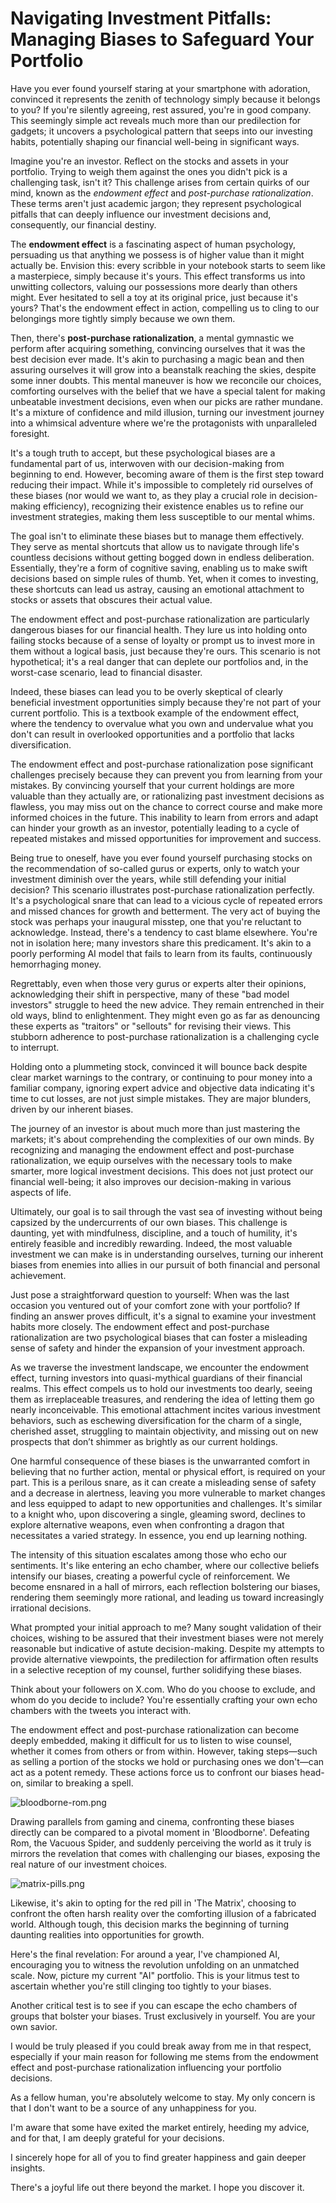 # Navigating Investment Pitfalls: Managing Biases to Safeguard Your Portfolio

Have you ever found yourself staring at your smartphone with adoration, convinced it represents the zenith of technology simply because it belongs to you? If you're silently agreeing, rest assured, you're in good company. This seemingly simple act reveals much more than our predilection for gadgets; it uncovers a psychological pattern that seeps into our investing habits, potentially shaping our financial well-being in significant ways.

Imagine you're an investor. Reflect on the stocks and assets in your portfolio. Trying to weigh them against the ones you didn't pick is a challenging task, isn't it? This challenge arises from certain quirks of our mind, known as the _endowment effect_ and _post-purchase rationalization_. These terms aren't just academic jargon; they represent psychological pitfalls that can deeply influence our investment decisions and, consequently, our financial destiny.

The **endowment effect** is a fascinating aspect of human psychology, persuading us that anything we possess is of higher value than it might actually be. Envision this: every scribble in your notebook starts to seem like a masterpiece, simply because it's yours. This effect transforms us into unwitting collectors, valuing our possessions more dearly than others might. Ever hesitated to sell a toy at its original price, just because it's yours? That's the endowment effect in action, compelling us to cling to our belongings more tightly simply because we own them.

Then, there's **post-purchase rationalization**, a mental gymnastic we perform after acquiring something, convincing ourselves that it was the best decision ever made. It's akin to purchasing a magic bean and then assuring ourselves it will grow into a beanstalk reaching the skies, despite some inner doubts. This mental maneuver is how we reconcile our choices, comforting ourselves with the belief that we have a special talent for making unbeatable investment decisions, even when our picks are rather mundane. It's a mixture of confidence and mild illusion, turning our investment journey into a whimsical adventure where we're the protagonists with unparalleled foresight.

It's a tough truth to accept, but these psychological biases are a fundamental part of us, interwoven with our decision-making from beginning to end. However, becoming aware of them is the first step toward reducing their impact. While it's impossible to completely rid ourselves of these biases (nor would we want to, as they play a crucial role in decision-making efficiency), recognizing their existence enables us to refine our investment strategies, making them less susceptible to our mental whims.

The goal isn't to eliminate these biases but to manage them effectively. They serve as mental shortcuts that allow us to navigate through life's countless decisions without getting bogged down in endless deliberation. Essentially, they're a form of cognitive saving, enabling us to make swift decisions based on simple rules of thumb. Yet, when it comes to investing, these shortcuts can lead us astray, causing an emotional attachment to stocks or assets that obscures their actual value.

The endowment effect and post-purchase rationalization are particularly dangerous biases for our financial health. They lure us into holding onto failing stocks because of a sense of loyalty or prompt us to invest more in them without a logical basis, just because they're ours. This scenario is not hypothetical; it's a real danger that can deplete our portfolios and, in the worst-case scenario, lead to financial disaster.

Indeed, these biases can lead you to be overly skeptical of clearly beneficial investment opportunities simply because they're not part of your current portfolio. This is a textbook example of the endowment effect, where the tendency to overvalue what you own and undervalue what you don't can result in overlooked opportunities and a portfolio that lacks diversification.

The endowment effect and post-purchase rationalization pose significant challenges precisely because they can prevent you from learning from your mistakes. By convincing yourself that your current holdings are more valuable than they actually are, or rationalizing past investment decisions as flawless, you may miss out on the chance to correct course and make more informed choices in the future. This inability to learn from errors and adapt can hinder your growth as an investor, potentially leading to a cycle of repeated mistakes and missed opportunities for improvement and success.

Being true to oneself, have you ever found yourself purchasing stocks on the recommendation of so-called gurus or experts, only to watch your investment diminish over the years, while still defending your initial decision? This scenario illustrates post-purchase rationalization perfectly. It's a psychological snare that can lead to a vicious cycle of repeated errors and missed chances for growth and betterment. The very act of buying the stock was perhaps your inaugural misstep, one that you're reluctant to acknowledge. Instead, there's a tendency to cast blame elsewhere. You're not in isolation here; many investors share this predicament. It's akin to a poorly performing AI model that fails to learn from its faults, continuously hemorrhaging money.

Regrettably, even when those very gurus or experts alter their opinions, acknowledging their shift in perspective, many of these "bad model investors" struggle to heed the new advice. They remain entrenched in their old ways, blind to enlightenment. They might even go as far as denouncing these experts as "traitors" or "sellouts" for revising their views. This stubborn adherence to post-purchase rationalization is a challenging cycle to interrupt.

Holding onto a plummeting stock, convinced it will bounce back despite clear market warnings to the contrary, or continuing to pour money into a familiar company, ignoring expert advice and objective data indicating it's time to cut losses, are not just simple mistakes. They are major blunders, driven by our inherent biases.

The journey of an investor is about much more than just mastering the markets; it's about comprehending the complexities of our own minds. By recognizing and managing the endowment effect and post-purchase rationalization, we equip ourselves with the necessary tools to make smarter, more logical investment decisions. This does not just protect our financial well-being; it also improves our decision-making in various aspects of life.

Ultimately, our goal is to sail through the vast sea of investing without being capsized by the undercurrents of our own biases. This challenge is daunting, yet with mindfulness, discipline, and a touch of humility, it's entirely feasible and incredibly rewarding. Indeed, the most valuable investment we can make is in understanding ourselves, turning our inherent biases from enemies into allies in our pursuit of both financial and personal achievement.

Just pose a straightforward question to yourself: When was the last occasion you ventured out of your comfort zone with your portfolio? If finding an answer proves difficult, it's a signal to examine your investment habits more closely. The endowment effect and post-purchase rationalization are two psychological biases that can foster a misleading sense of safety and hinder the expansion of your investment approach.

As we traverse the investment landscape, we encounter the endowment effect, turning investors into quasi-mythical guardians of their financial realms. This effect compels us to hold our investments too dearly, seeing them as irreplaceable treasures, and rendering the idea of letting them go nearly inconceivable. This emotional attachment incites various investment behaviors, such as eschewing diversification for the charm of a single, cherished asset, struggling to maintain objectivity, and missing out on new prospects that don’t shimmer as brightly as our current holdings.

One harmful consequence of these biases is the unwarranted comfort in believing that no further action, mental or physical effort, is required on your part. This is a perilous snare, as it can create a misleading sense of safety and a decrease in alertness, leaving you more vulnerable to market changes and less equipped to adapt to new opportunities and challenges. It's similar to a knight who, upon discovering a single, gleaming sword, declines to explore alternative weapons, even when confronting a dragon that necessitates a varied strategy. In essence, you end up learning nothing.

The intensity of this situation escalates among those who echo our sentiments. It's like entering an echo chamber, where our collective beliefs intensify our biases, creating a powerful cycle of reinforcement. We become ensnared in a hall of mirrors, each reflection bolstering our biases, rendering them seemingly more rational, and leading us toward increasingly irrational decisions.

What prompted your initial approach to me? Many sought validation of their choices, wishing to be assured that their investment biases were not merely reasonable but indicative of astute decision-making. Despite my attempts to provide alternative viewpoints, the predilection for affirmation often results in a selective reception of my counsel, further solidifying these biases.

Think about your followers on X.com. Who do you choose to exclude, and whom do you decide to include? You're essentially crafting your own echo chambers with the tweets you interact with.

The endowment effect and post-purchase rationalization can become deeply embedded, making it difficult for us to listen to wise counsel, whether it comes from others or from within. However, taking steps—such as selling a portion of the stocks we hold or purchasing ones we don't—can act as a potent remedy. These actions force us to confront our biases head-on, similar to breaking a spell.

![bloodborne-rom.png](images%2Fbloodborne-rom.png)

Drawing parallels from gaming and cinema, confronting these biases directly can be compared to a pivotal moment in 'Bloodborne'. Defeating Rom, the Vacuous Spider, and suddenly perceiving the world as it truly is mirrors the revelation that comes with challenging our biases, exposing the real nature of our investment choices. 

![matrix-pills.png](images%2Fmatrix-pills.png)

Likewise, it's akin to opting for the red pill in 'The Matrix', choosing to confront the often harsh reality over the comforting illusion of a fabricated world. Although tough, this decision marks the beginning of turning daunting realities into opportunities for growth.

Here's the final revelation: For around a year, I've championed AI, encouraging you to witness the revolution unfolding on an unmatched scale. Now, picture my current "AI" portfolio. This is your litmus test to ascertain whether you're still clinging too tightly to your biases.

Another critical test is to see if you can escape the echo chambers of groups that bolster your biases. Trust exclusively in yourself. You are your own savior.

I would be truly pleased if you could break away from me in that respect, especially if your main reason for following me stems from the endowment effect and post-purchase rationalization influencing your portfolio decisions. 

As a fellow human, you're absolutely welcome to stay. My only concern is that I don't want to be a source of any unhappiness for you.

I'm aware that some have exited the market entirely, heeding my advice, and for that, I am deeply grateful for your decisions.

I sincerely hope for all of you to find greater happiness and gain deeper insights.

There's a joyful life out there beyond the market. I hope you discover it.